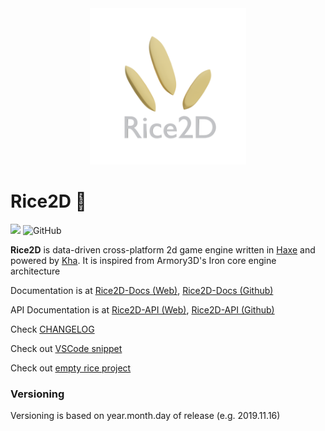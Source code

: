 
<div align="center">

<img src="logo.png" width="250">
</div>

# Rice2D 🌾

![](https://img.shields.io/badge/Version-2019.11.17-blue)
![GitHub](https://img.shields.io/github/license/BlackGoku36/Rice2D)

**Rice2D** is data-driven cross-platform 2d game engine written in [Haxe](https://haxe.org/) and powered by [Kha](https://kha.tech/). It is inspired from Armory3D's Iron core engine architecture

Documentation is at [Rice2D-Docs (Web)](https://blackgoku36.github.io/Rice2D-Docs/#/), [Rice2D-Docs (Github)](https://github.com/BlackGoku36/Rice2D-Docs)

API Documentation is at [Rice2D-API (Web)](https://blackgoku36.github.io/Rice2D-API/rice2d/index.html), [Rice2D-API (Github)](https://github.com/BlackGoku36/Rice2D-API)

Check [CHANGELOG](CHANGELOG.md)

Check out [VSCode snippet](https://gist.github.com/BlackGoku36/e97d500547be88b3b2de5f2ea560372c)

Check out [empty rice project](https://github.com/BlackGoku36/Rice2D-Empty)

### Versioning

Versioning is based on year.month.day of release (e.g. 2019.11.16)
